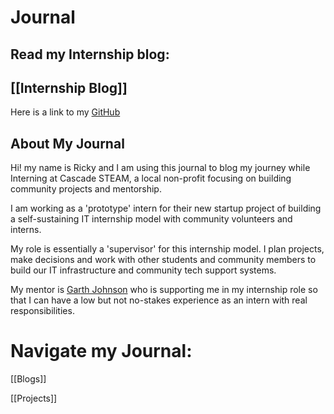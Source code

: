 # Journal

## Read my Internship blog:
## [[Internship Blog]]

Here is a link to my [GitHub](https://github.com/rigunkes)

## About My Journal

Hi! my name is Ricky and I am using this journal to blog my journey while Interning at Cascade STEAM, a local non-profit focusing on building community projects and mentorship.

I am working as a 'prototype' intern for their new startup project of building a self-sustaining IT internship model with community volunteers and interns.

My role is essentially a 'supervisor' for this internship model. I plan projects, make decisions and work with other students and community members to build our IT infrastructure and community tech support systems.

My mentor is [Garth Johnson](https://growlf.github.io/journal/) who is supporting me in my internship role so that I can have a low but not no-stakes experience as an intern with real responsibilities.


# Navigate my Journal:

[[Blogs]]

[[Projects]]

